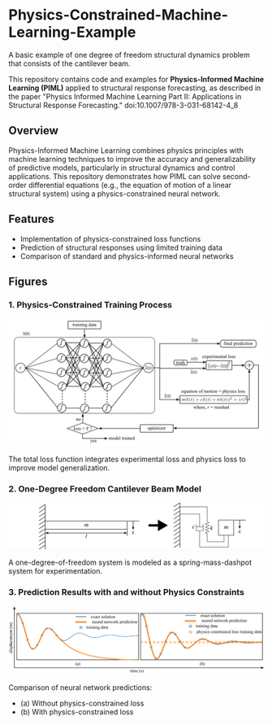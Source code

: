 # Physics-Constrained-Machine-Learning-Example
A basic example of one degree of freedom structural dynamics problem that consists of the cantilever beam.

This repository contains code and examples for **Physics-Informed Machine Learning (PIML)** applied to structural response forecasting, as described in the paper "Physics Informed Machine Learning Part II: Applications in Structural Response Forecasting." doi:10.1007/978-3-031-68142-4_8

## Overview

Physics-Informed Machine Learning combines physics principles with machine learning techniques to improve the accuracy and generalizability of predictive models, particularly in structural dynamics and control applications. This repository demonstrates how PIML can solve second-order differential equations (e.g., the equation of motion of a linear structural system) using a physics-constrained neural network.

## Features

- Implementation of physics-constrained loss functions
- Prediction of structural responses using limited training data
- Comparison of standard and physics-informed neural networks

## Figures

### 1. Physics-Constrained Training Process
![Figure 1: Physics-Constrained Training Process](./figures/main.png)

The total loss function integrates experimental loss and physics loss to improve model generalization.

### 2. One-Degree Freedom Cantilever Beam Model
![Figure 2: Cantilever Beam Model](./figures/beam.jpg)

A one-degree-of-freedom system is modeled as a spring-mass-dashpot system for experimentation.

### 3. Prediction Results with and without Physics Constraints
![Figure 3: Prediction Results](./figures/with_physics_wout_physics.png)

Comparison of neural network predictions:
- (a) Without physics-constrained loss
- (b) With physics-constrained loss
